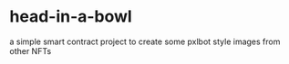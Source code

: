 # head-in-a-bowl
a simple smart contract project to create some pxlbot style images from other NFTs
